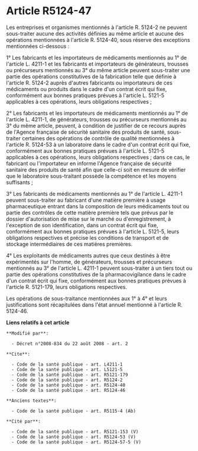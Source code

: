 # Article R5124-47

Les entreprises et organismes mentionnés à l'article R. 5124-2 ne peuvent sous-traiter aucune des activités définies au même
article et aucune des opérations mentionnées à l'article R. 5124-40, sous réserve des exceptions mentionnées ci-dessous : 

1° Les fabricants et les importateurs de médicaments mentionnés au 1° de l'article L. 4211-1 et les fabricants et
importateurs de générateurs, trousses ou précurseurs mentionnés au 3° du même article peuvent sous-traiter une partie des
opérations constitutives de la fabrication telle que définie à l'article R. 5124-2 auprès d'autres fabricants ou importateurs
de ces médicaments ou produits dans le cadre d'un contrat écrit qui fixe, conformément aux bonnes pratiques prévues à
l'article L. 5121-5 applicables à ces opérations, leurs obligations respectives ;  

2° Les fabricants et les importateurs de médicaments mentionnés au 1° de l'article L. 4211-1, de générateurs, trousses ou
précurseurs mentionnés au 3° du même article, peuvent, à condition de justifier de ce recours auprès de l'Agence française de
sécurité sanitaire des produits de santé, sous-traiter certaines des opérations de contrôle de qualité mentionnées à
l'article R. 5124-53 à un laboratoire dans le cadre d'un contrat écrit qui fixe, conformément aux bonnes pratiques prévues à
l'article L. 5121-5 applicables à ces opérations, leurs obligations respectives ; dans ce cas, le fabricant ou l'importateur
en informe l'Agence française de sécurité sanitaire des produits de santé afin que celle-ci soit en mesure de vérifier que le
laboratoire sous-traitant possède la compétence et les moyens suffisants ; 

3° Les fabricants de médicaments mentionnés au 1° de l'article L. 4211-1 peuvent sous-traiter au fabricant d'une matière
première à usage pharmaceutique entrant dans la composition de leurs médicaments tout ou partie des contrôles de cette
matière première tels que prévus par le dossier d'autorisation de mise sur le marché ou d'enregistrement, à l'exception de
son identification, dans un contrat écrit qui fixe, conformément aux bonnes pratiques prévues à l'article L. 5121-5, leurs
obligations respectives et précise les conditions de transport et de stockage intermédiaires de ces matières premières. 

4° Les exploitants de médicaments autres que ceux destinés à être expérimentés sur l'homme, de générateurs, trousses et
précurseurs mentionnés au 3° de l'article L. 4211-1 peuvent sous-traiter à un tiers tout ou partie des opérations
constitutives de la pharmacovigilance dans le cadre d'un contrat écrit qui fixe, conformément aux bonnes pratiques prévues à
l'article R. 5121-179, leurs obligations respectives. 

Les opérations de sous-traitance mentionnées aux 1° à 4° et leurs justifications sont récapitulées dans l'état annuel
mentionné à l'article R. 5124-46.

**Liens relatifs à cet article**

	**Modifié par**:

	  - Décret n°2008-834 du 22 août 2008 - art. 2

	**Cite**:

	  - Code de la santé publique - art. L4211-1
	  - Code de la santé publique - art. L5121-5
	  - Code de la santé publique - art. R5121-179
	  - Code de la santé publique - art. R5124-2
	  - Code de la santé publique - art. R5124-40
	  - Code de la santé publique - art. R5124-46

	**Anciens textes**:

	  - Code de la santé publique - art. R5115-4 (Ab)

	**Cité par**:

	  - Code de la santé publique - art. R5121-153 (V)
	  - Code de la santé publique - art. R5124-53 (V)
	  - Code de la santé publique - art. R5124-57-5 (V)
